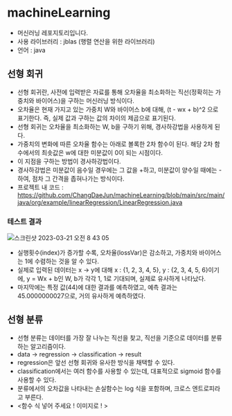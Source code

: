 # machineLearning

* 머신러닝 레포지토리입니다.
* 사용 라이브러리 : jblas (행렬 연산을 위한 라이브러리)
* 언어 : java

## 선형 회귀

* 선형 회귀란, 사전에 입력받은 자료를 통해 오차율을 최소화하는 직선(정확히는 가중치와 바이어스)을 구하는 머신러닝 방식이다.
* 오차율은 현재 가지고 있는 가중치 W와 바이어스 b에 대해, (t - wx + b)^2 으로 표기한다. 즉, 실제 값과 구하는 값의 차이의 제곱으로 표기된다.
* 선형 회귀는 오차율을 최소화하는 W, b을 구하기 위해, 경사하강법을 사용하게 된다.
* 가중치의 변화에 따른 오차율 함수는 아래로 볼록한 2차 함수이 된다. 해당 2차 함수에서의 최솟값은 w에 대한 미분값이 0이 되는 시점이다.
* 이 지점을 구하는 방법이 경사하강법이다.
* 경사하강법은 미분값이 음수일 경우에는 그 값을 +하고, 미분값이 양수일 때에는 - 하여, 점차 그 간격을 좁혀나가는 방식이다.
* 프로젝트 내 코드 : https://github.com/ChangDaeJun/machineLearning/blob/main/src/main/java/org/example/linearRegression/LinearRegression.java

### 테스트 결과
![스크린샷 2023-03-21 오전 8 43 05](https://user-images.githubusercontent.com/97227920/226489047-6c21091c-a02a-49b4-b0c2-1f749de8f9e9.png)
* 실행횟수(index)가 증가할 수록, 오차율(lossVar)은 감소하고, 가중치와 바이어스는 1에 수렴하는 것을 알 수 있다.
* 실제로 입력된 데이터는 x -> y에 대해 x : {1, 2, 3, 4, 5}, y : {2, 3, 4, 5, 6}이기에, y = Wx + b인 W, b가 각각 1, 1로 기대되며, 실제로 유사하게 나타났다.
* 마지막에는 특정 값(44)에 대한 결과를 예측하였고, 예측 결과는 45.0000000027으로, 거의 유사하게 예측하였다.

## 선형 분류

* 선형 분류는 데이터를 가장 잘 나누는 직선을 찾고, 직선을 기준으로 데이터를 분류하는 알고리즘이다.
* data -> regression -> classification -> result
* regression은 앞선 선형 회귀와 유사한 방식을 채택할 수 있다.
* classification에서는 여러 함수를 사용할 수 있는데, 대표적으로 sigmoid 함수를 사용할 수 있다.
* 분류에서의 오차값을 나타내는 손실함수는 log 식을 포함하며, 크로스 엔트로피라고 부른다.
* <함수 식 넣어 주세요 ! 이미지로 ! >